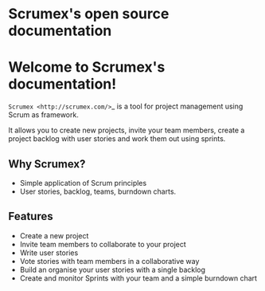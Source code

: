 # Scrumex's open source documentation


Welcome to Scrumex's documentation!
==========================================

`Scrumex <http://scrumex.com/>`_ is a tool for project management using Scrum as framework.

It allows you to create new projects, invite your team members, create a project backlog with user stories and work them out using sprints.

Why Scrumex?
-------------------

* Simple application of Scrum principles
* User stories, backlog, teams, burndown charts.


Features
--------

* Create a new project
* Invite team members to collaborate to your project
* Write user stories
* Vote stories with team members in a collaborative way
* Build an organise your user stories with a single backlog
* Create and monitor Sprints with your team and a simple burndown chart
